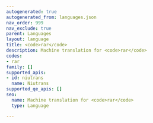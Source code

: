 ```yaml
---
autogenerated: true
autogenerated_from: languages.json
nav_order: 999
nav_exclude: true
parent: Languages
layout: language
title: <code>rar</code>
description: Machine translation for <code>rar</code>
codes:
- rar
family: []
supported_apis:
- id: niutrans
  name: Niutrans
supported_qe_apis: []
seo:
  name: Machine translation for <code>rar</code>
  type: Language

---
```


